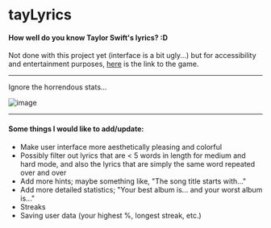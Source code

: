 # tayLyrics

#### How well do you know Taylor Swift's lyrics? :D

Not done with this project yet (interface is a bit ugly...) but for accessibility and entertainment purposes, [here](https://jasminex21.shinyapps.io/tayLyrics/) is the link to the game.

***

Ignore the horrendous stats...

![image](https://user-images.githubusercontent.com/109494334/217612671-ec147958-894b-4c2d-92f7-5e3ad57c3091.png)

***

#### Some things I would like to add/update: 
- Make user interface more aesthetically pleasing and colorful
- Possibly filter out lyrics that are < 5 words in length for medium and hard mode, and also the lyrics that are simply the same word repeated over and over
- Add more hints; maybe something like, "The song title starts with..."
- Add more detailed statistics; "Your best album is... and your worst album is..."
- Streaks
- Saving user data (your highest %, longest streak, etc.)

